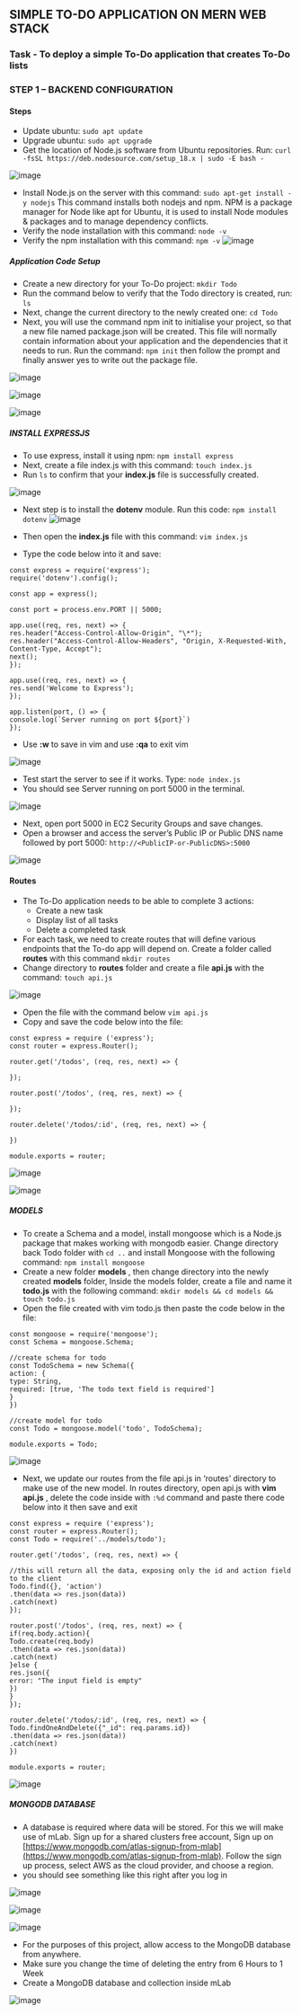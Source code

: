 ## SIMPLE TO-DO APPLICATION ON MERN WEB STACK

### Task - To deploy a simple To-Do application that creates To-Do lists

### STEP 1 – BACKEND CONFIGURATION

#### Steps

* Update ubuntu: `sudo apt update`
* Upgrade ubuntu: `sudo apt upgrade`
* Get the location of Node.js software from Ubuntu repositories. Run: `curl -fsSL https://deb.nodesource.com/setup_18.x | sudo -E bash -`
 
![image](https://user-images.githubusercontent.com/76660222/210218002-03b7acac-4cdc-4a35-b828-2add5aa18416.png)

* Install Node.js on the server with this command: `sudo apt-get install -y nodejs` This command installs both nodejs and npm. NPM is a package manager for Node like apt for Ubuntu, it is used to install Node modules & packages and to manage dependency conflicts.
* Verify the node installation with this command: `node -v`
* Verify the npm installation with this command: `npm -v`
![image](https://user-images.githubusercontent.com/76660222/210219036-4877890a-53d7-439e-bcb8-c353560ee00a.png)

##### Application Code Setup

* Create a new directory for your To-Do project: `mkdir Todo`
* Run the command below to verify that the Todo directory is created, run: `ls`
* Next, change the current directory to the newly created one: `cd Todo`
* Next, you will use the command npm init to initialise your project, so that a new file named package.json will be created. This file will normally contain information about your application and the dependencies that it needs to run. Run the command: `npm init` then follow the prompt and finally answer yes to write out the package file.

![image](https://user-images.githubusercontent.com/76660222/210220397-6a1194a9-dbd0-4c17-91ad-2812ea161b88.png)

![image](https://user-images.githubusercontent.com/76660222/210220484-25d1a1e6-bb40-4674-9bee-3df41a18b133.png)

![image](https://user-images.githubusercontent.com/76660222/210220684-6a4d212b-b676-4685-9b72-28303432fd64.png)

##### INSTALL EXPRESSJS

* To use express, install it using npm: `npm install express`
* Next, create a file index.js with this command: `touch index.js`
* Run `ls` to confirm that your **index.js** file is successfully created.

![image](https://user-images.githubusercontent.com/76660222/210221171-7c041871-d8cf-47b5-a747-4e21f08fa1fe.png)

* Next step is to install the **dotenv** module. Run this code: `npm install dotenv`
![image](https://user-images.githubusercontent.com/76660222/210225264-28898c0d-2a0a-4193-9d98-12424e0c3373.png)

* Then open the **index.js** file with this command: `vim index.js`
* Type the code below into it and save:

```
const express = require('express');
require('dotenv').config();

const app = express();

const port = process.env.PORT || 5000;

app.use((req, res, next) => {
res.header("Access-Control-Allow-Origin", "\*");
res.header("Access-Control-Allow-Headers", "Origin, X-Requested-With, Content-Type, Accept");
next();
});

app.use((req, res, next) => {
res.send('Welcome to Express');
});

app.listen(port, () => {
console.log(`Server running on port ${port}`)
});
```

* Use **:w** to save in vim and use **:qa** to exit vim

![image](https://user-images.githubusercontent.com/76660222/210225452-4a98ea01-7736-4ccf-95fe-e0963beb8fc4.png)

* Test start the server to see if it works. Type: `node index.js`
* You should see Server running on port 5000 in the terminal.

![image](https://user-images.githubusercontent.com/76660222/210226425-90c4cc79-75d9-455a-804c-991430b88b47.png)

* Next, open port 5000 in EC2 Security Groups and save changes.
* Open a browser and access the server’s Public IP or Public DNS name followed by port 5000: `http://<PublicIP-or-PublicDNS>:5000`

![image](https://user-images.githubusercontent.com/76660222/210299881-00ad75d8-e081-45d4-ad94-e17540a42df9.png)

#### Routes

* The To-Do application needs to be able to complete 3 actions:
  * Create a new task
  * Display list of all tasks
  * Delete a completed task
* For each task, we need to create routes that will define various endpoints that the To-do app will depend on. Create a folder called **routes** with this command `mkdir routes`
* Change directory to **routes** folder and create a file **api.js** with the command: `touch api.js`

![image](https://user-images.githubusercontent.com/76660222/210300171-99ab879a-89f8-46b1-b863-9a149a90a420.png)

* Open the file with the command below `vim api.js`
* Copy and save the code below into the file:

```
const express = require ('express');
const router = express.Router();

router.get('/todos', (req, res, next) => {

});

router.post('/todos', (req, res, next) => {

});

router.delete('/todos/:id', (req, res, next) => {

})

module.exports = router;
```

![image](https://user-images.githubusercontent.com/76660222/210300561-bb9b91db-2bb7-4a18-8f90-a6709e619ad5.png)

![image](https://user-images.githubusercontent.com/76660222/210300644-ffca79e8-3cf3-4147-ab20-8ef7b2d1f1e8.png)


##### MODELS

* To create a Schema and a model, install mongoose which is a Node.js package that makes working with mongodb easier. Change directory back Todo folder with `cd ..` and install Mongoose with the following command: `npm install mongoose`
* Create a new folder  **models** , then change directory into the newly created **models** folder, Inside the models folder, create a file and name it **todo.js** with the following command: `mkdir models && cd models && touch todo.js`
* Open the file created with vim todo.js then paste the code below in the file:

```
const mongoose = require('mongoose');
const Schema = mongoose.Schema;

//create schema for todo
const TodoSchema = new Schema({
action: {
type: String,
required: [true, 'The todo text field is required']
}
})

//create model for todo
const Todo = mongoose.model('todo', TodoSchema);

module.exports = Todo;
```

![image](https://user-images.githubusercontent.com/76660222/211157394-5e593d4d-86c8-4afd-8228-79615b5f9e5a.png)

* Next, we update our routes from the file api.js in ‘routes’ directory to make use of the new model. In routes directory, open api.js with  **vim api.js** , delete the code inside with `:%d` command and paste there code below into it then save and exit

```
const express = require ('express');
const router = express.Router();
const Todo = require('../models/todo');

router.get('/todos', (req, res, next) => {

//this will return all the data, exposing only the id and action field to the client
Todo.find({}, 'action')
.then(data => res.json(data))
.catch(next)
});

router.post('/todos', (req, res, next) => {
if(req.body.action){
Todo.create(req.body)
.then(data => res.json(data))
.catch(next)
}else {
res.json({
error: "The input field is empty"
})
}
});

router.delete('/todos/:id', (req, res, next) => {
Todo.findOneAndDelete({"_id": req.params.id})
.then(data => res.json(data))
.catch(next)
})

module.exports = router;
```

![image](https://user-images.githubusercontent.com/76660222/211158073-6d101451-30f6-4992-b854-3d0fac3cbe3c.png)

##### MONGODB DATABASE

* A database is required where data will be stored. For this we will make use of mLab. Sign up for a shared clusters free account, Sign up on [https://www.mongodb.com/atlas-signup-from-mlab](https://www.mongodb.com/atlas-signup-from-mlab). Follow the sign up process, select AWS as the cloud provider, and choose a region.
* you should see something like this right after you log in

![image](https://user-images.githubusercontent.com/76660222/212305412-25765898-b4e8-41d9-9241-faecb04caf01.png)

![image](https://user-images.githubusercontent.com/76660222/212307048-763fb63a-247e-4de6-89ce-e75e88f10427.png)

![image](https://user-images.githubusercontent.com/76660222/212307676-d3e2a9d5-af36-402e-bbaa-b3502c5480a0.png)


* For the purposes of this project, allow access to the MongoDB database from anywhere.
* Make sure you change the time of deleting the entry from 6 Hours to 1 Week
* Create a MongoDB database and collection inside mLab



![image](https://user-images.githubusercontent.com/76660222/212309255-956fd2af-04b8-462c-a315-bfbc92fc9e51.png)


